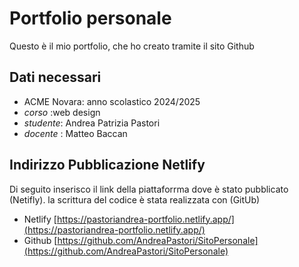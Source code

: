 # Portfolio personale
Questo è il mio portfolio, che ho creato tramite il sito Github 

## Dati necessari
-  ACME Novara: anno scolastico 2024/2025
- _corso_ :web design
- _studente_: Andrea Patrizia Pastori
- _docente_ : Matteo Baccan

## Indirizzo Pubblicazione Netlify
Di seguito inserisco il link della piattaforrma dove è stato pubblicato (Netifly). la scrittura del codice è stata realizzata con (GitUb) 

- Netlify [https://pastoriandrea-portfolio.netlify.app/](https://pastoriandrea-portfolio.netlify.app/)
- Github  [https://github.com/AndreaPastori/SitoPersonale](https://github.com/AndreaPastori/SitoPersonale)

